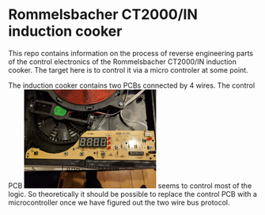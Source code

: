 # Rommelsbacher CT2000/IN induction cooker

This repo contains information on the process of reverse engineering parts of the control electronics of the Rommelsbacher
CT2000/IN induction cooker. The target here is to control it via a micro controler at some point.

The induction cooker contains two PCBs connected by 4 wires. The control PCB 
<img src="photos/control_pcb_front.jpg" height="200" /> seems to control most of the logic. 
So theoretically it should be possible
to replace the control PCB with a microcontroller once we have figured out the two wire bus protocol.